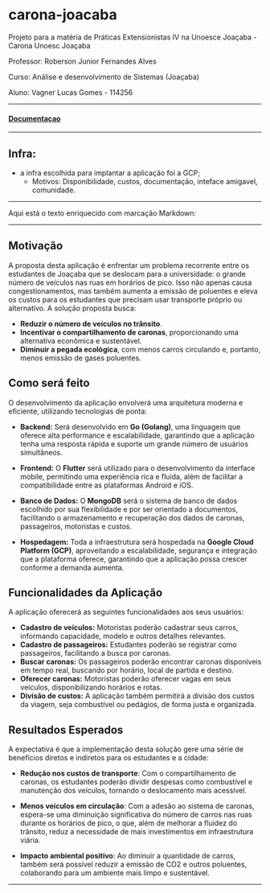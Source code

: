 # carona-joacaba
Projeto para a matéria de Práticas Extensionistas IV na Unoesce Joaçaba - Carona Unoesc Joaçaba

Professor: Roberson Junior Fernandes Alves

Curso: Análise e desenvolvimento de Sistemas (Joaçaba)

Aluno: Vagner Lucas Gomes - 114256


-------
#### [Documentaçao](doc/Projeto%20carona%20joaçaba.drawio%20(1).pdf)


--------

## Infra:

* a infra escolhida para implantar a aplicação foi a GCP;
    * Motivos: Disponibilidade, custos, documentação, inteface amigavel, comunidade.

-------
Aqui está o texto enriquecido com marcação Markdown:

---

## **Motivação**

A proposta desta aplicação é enfrentar um problema recorrente entre os estudantes de Joaçaba que se deslocam para a universidade: o grande número de veículos nas ruas em horários de pico. Isso não apenas causa congestionamentos, mas também aumenta a emissão de poluentes e eleva os custos para os estudantes que precisam usar transporte próprio ou alternativo. A solução proposta busca:

- **Reduzir o número de veículos no trânsito**.
- **Incentivar o compartilhamento de caronas**, proporcionando uma alternativa econômica e sustentável.
- **Diminuir a pegada ecológica**, com menos carros circulando e, portanto, menos emissão de gases poluentes.

## **Como será feito**

O desenvolvimento da aplicação envolverá uma arquitetura moderna e eficiente, utilizando tecnologias de ponta:

- **Backend:** Será desenvolvido em **Go (Golang)**, uma linguagem que oferece alta performance e escalabilidade, garantindo que a aplicação tenha uma resposta rápida e suporte um grande número de usuários simultâneos.
  
- **Frontend:** O **Flutter** será utilizado para o desenvolvimento da interface mobile, permitindo uma experiência rica e fluida, além de facilitar a compatibilidade entre as plataformas Android e iOS.
  
- **Banco de Dados:** O **MongoDB** será o sistema de banco de dados escolhido por sua flexibilidade e por ser orientado a documentos, facilitando o armazenamento e recuperação dos dados de caronas, passageiros, motoristas e custos.

- **Hospedagem:** Toda a infraestrutura será hospedada na **Google Cloud Platform (GCP)**, aproveitando a escalabilidade, segurança e integração que a plataforma oferece, garantindo que a aplicação possa crescer conforme a demanda aumenta.

## **Funcionalidades da Aplicação**

A aplicação oferecerá as seguintes funcionalidades aos seus usuários:

- **Cadastro de veículos:** Motoristas poderão cadastrar seus carros, informando capacidade, modelo e outros detalhes relevantes.
- **Cadastro de passageiros:** Estudantes poderão se registrar como passageiros, facilitando a busca por caronas.
- **Buscar caronas:** Os passageiros poderão encontrar caronas disponíveis em tempo real, buscando por horário, local de partida e destino.
- **Oferecer caronas:** Motoristas poderão oferecer vagas em seus veículos, disponibilizando horários e rotas.
- **Divisão de custos:** A aplicação também permitirá a divisão dos custos da viagem, seja combustível ou pedágios, de forma justa e organizada.

## **Resultados Esperados**

A expectativa é que a implementação desta solução gere uma série de benefícios diretos e indiretos para os estudantes e a cidade:

- **Redução nos custos de transporte**: Com o compartilhamento de caronas, os estudantes poderão dividir despesas como combustível e manutenção dos veículos, tornando o deslocamento mais acessível.
  
- **Menos veículos em circulação**: Com a adesão ao sistema de caronas, espera-se uma diminuição significativa do número de carros nas ruas durante os horários de pico, o que, além de melhorar a fluidez do trânsito, reduz a necessidade de mais investimentos em infraestrutura viária.

- **Impacto ambiental positivo**: Ao diminuir a quantidade de carros, também será possível reduzir a emissão de CO2 e outros poluentes, colaborando para um ambiente mais limpo e sustentável.

---